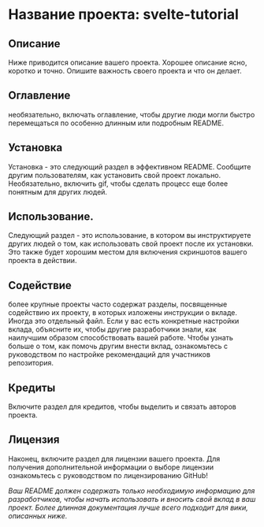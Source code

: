 # Название проекта: svelte-tutorial
## Описание 
Ниже приводится описание вашего проекта. Хорошее описание ясно, коротко и точно. Опишите важность своего проекта и что он делает.

## Оглавление
необязательно, включать оглавление, чтобы другие люди могли быстро перемещаться по особенно длинным или подробным README.

## Установка
Установка - это следующий раздел в эффективном README. Сообщите другим пользователям, как установить свой проект локально. Необязательно, включить gif, чтобы сделать процесс еще более понятным для других людей.

## Использование. 
Следующий раздел - это использование, в котором вы инструктируете других людей о том, как использовать свой проект после их установки. Это также будет хорошим местом для включения скриншотов вашего проекта в действии.

## Содействие
более крупные проекты часто содержат разделы, посвященные содействию их проекту, в которых изложены инструкции о вкладе. Иногда это отдельный файл. Если у вас есть конкретные настройки вклада, объясните их, чтобы другие разработчики знали, как наилучшим образом способствовать вашей работе. Чтобы узнать больше о том, как помочь другим внести вклад, ознакомьтесь с руководством по настройке рекомендаций для участников репозитория.

## Кредиты
Включите раздел для кредитов, чтобы выделить и связать авторов проекта.

## Лицензия
Наконец, включите раздел для лицензии вашего проекта. Для получения дополнительной информации о выборе лицензии ознакомьтесь с руководством по лицензированию GitHub!

_Ваш README должен содержать только необходимую информацию для разработчиков, чтобы начать использовать и вносить свой вклад в ваш проект. Более длинная документация лучше всего подходит для вики, описанных ниже._
